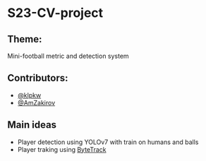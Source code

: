 # S23-CV-project

## Theme: 
Mini-football metric and detection system

## Contributors:

- [@klpkw](https://github.com/klpkw)
- [@AmZakirov](https://github.com/AmZakirov)


## Main ideas

- Player detection using YOLOv7 with train on humans and balls
- Player traking using [ByteTrack](https://github.com/ifzhang/ByteTrack)
